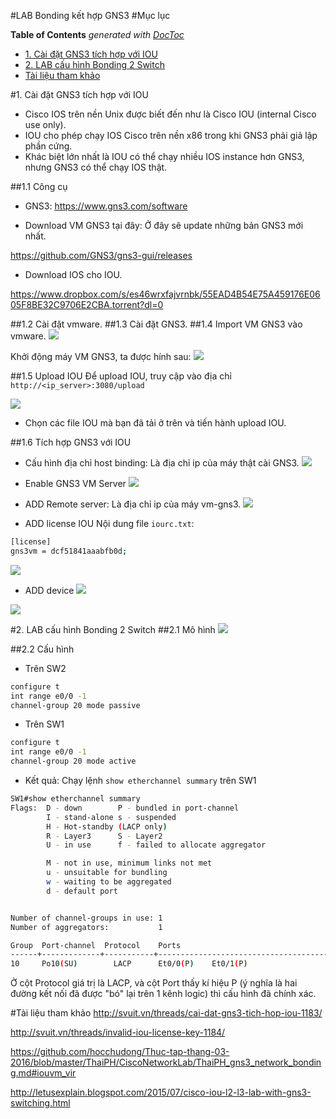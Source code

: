 #LAB Bonding kết hợp GNS3
#Mục lục

**Table of Contents**  *generated with [DocToc](http://doctoc.herokuapp.com/)*

- [1. Cài đặt GNS3 tích hợp với IOU](#gns3iou)
- [2. LAB cấu hình Bonding 2 Switch](#lab)
- [Tài liệu tham khảo](#thamkhao)

<a name="gns3iou"></a>
#1. Cài đặt GNS3 tích hợp với IOU
- Cisco IOS trên nền Unix được biết đến như là Cisco IOU (internal Cisco use only).
- IOU cho phép chạy IOS Cisco trên nền x86 trong khi GNS3 phải giả lập phần cứng.
- Khác biệt lớn nhất là IOU có thể chạy nhiều IOS instance hơn GNS3, nhưng GNS3 có thể chạy IOS thật.

##1.1 Công cụ
- GNS3:
https://www.gns3.com/software

- Download VM GNS3 tại đây: Ở đây sẽ update những bản GNS3 mới nhất.

https://github.com/GNS3/gns3-gui/releases

- Download IOS cho IOU.

https://www.dropbox.com/s/es46wrxfajvrnbk/55EAD4B54E75A459176E0605F8BE32C9706E2CBA.torrent?dl=0

##1.2 Cài đặt vmware.
##1.3 Cài đặt GNS3.
##1.4 Import VM GNS3 vào vmware.
![](https://lh5.googleusercontent.com/1V6Jh306YdPUsrVTvZqgtgU-CUE1oluZd4b7GlB3Aug34G3YCWfEojxZ7ziEvCc6kK5mkOaXiaNwFBmjC9a5ToIs1TPLKUHEVQXSrmtzuYwAZ-iYpc_Consa9nLHCcdzQx9VwjvgjBcNtIjCiA)

Khởi động máy VM GNS3, ta được hính sau:
![](http://image.prntscr.com/image/22d007a96a4c46739f2f9370f53946f8.png)

##1.5 Upload IOU
Để upload IOU, truy cập vào địa chỉ `http://<ip_server>:3080/upload`

![](http://image.prntscr.com/image/fa147885527240f6b0f8e28fc512d32f.png)

- Chọn các file IOU mà bạn đã tải ở trên và tiến hành upload IOU.

##1.6 Tích hợp GNS3 với IOU
- Cấu hình địa chỉ host binding: Là địa chỉ ip của máy thật cài GNS3.
![](http://image.prntscr.com/image/a0391ca0368141c0b59e8871e8ebdce0.png)

- Enable GNS3 VM Server
![](http://image.prntscr.com/image/c76e39b553fd44cb86f646e1482e55dc.png)

- ADD Remote server: Là địa chỉ ip của máy vm-gns3.
![](http://image.prntscr.com/image/b33796df66344b3283fab067365a6d88.png)

- ADD license IOU
Nội dung file `iourc.txt`:
```sh
[license]
gns3vm = dcf51841aaabfb0d;
```

![](http://image.prntscr.com/image/650fb92eb07241cab124ba09b4daa6cb.png)

- ADD device
![](http://image.prntscr.com/image/a473e4a3ae8e426b97b9d4a1104cb38b.png)

![](http://image.prntscr.com/image/e9182c38bbe541d08a288d0bc46a5726.png)


<a name="lab"></a>
#2. LAB cấu hình Bonding 2 Switch
##2.1 Mô hình
![](http://image.prntscr.com/image/f46aec00a1714a5e99bda0429308d71b.png)

##2.2 Cấu hình
- Trên SW2
```sh
configure t
int range e0/0 -1
channel-group 20 mode passive
```

- Trên SW1
```sh
configure t
int range e0/0 -1
channel-group 20 mode active
```

- Kết quả: Chạy lệnh `show etherchannel summary` trên SW1
```sh
SW1#show etherchannel summary
Flags:  D - down        P - bundled in port-channel
        I - stand-alone s - suspended
        H - Hot-standby (LACP only)
        R - Layer3      S - Layer2
        U - in use      f - failed to allocate aggregator

        M - not in use, minimum links not met
        u - unsuitable for bundling
        w - waiting to be aggregated
        d - default port


Number of channel-groups in use: 1
Number of aggregators:           1

Group  Port-channel  Protocol    Ports
------+-------------+-----------+-----------------------------------------------
10     Po10(SU)        LACP      Et0/0(P)    Et0/1(P)
```

Ở cột Protocol giá trị là LACP, và cột Port thấy kí hiệu P (ý nghĩa là hai đường kết nối đã được "bó" lại trên 1 kênh logic) thì cấu hình đã chính xác.


<a name="thamkhao"></a>
#Tài liệu tham khảo
http://svuit.vn/threads/cai-dat-gns3-tich-hop-iou-1183/

http://svuit.vn/threads/invalid-iou-license-key-1184/

https://github.com/hocchudong/Thuc-tap-thang-03-2016/blob/master/ThaiPH/CiscoNetworkLab/ThaiPH_gns3_network_bonding.md#iouvm_vir

http://letusexplain.blogspot.com/2015/07/cisco-iou-l2-l3-lab-with-gns3-switching.html
